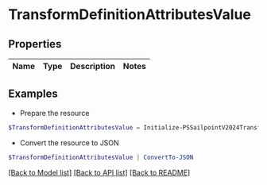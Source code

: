 # TransformDefinitionAttributesValue
## Properties

Name | Type | Description | Notes
------------ | ------------- | ------------- | -------------

## Examples

- Prepare the resource
```powershell
$TransformDefinitionAttributesValue = Initialize-PSSailpointV2024TransformDefinitionAttributesValue 
```

- Convert the resource to JSON
```powershell
$TransformDefinitionAttributesValue | ConvertTo-JSON
```

[[Back to Model list]](../README.md#documentation-for-models) [[Back to API list]](../README.md#documentation-for-api-endpoints) [[Back to README]](../README.md)

